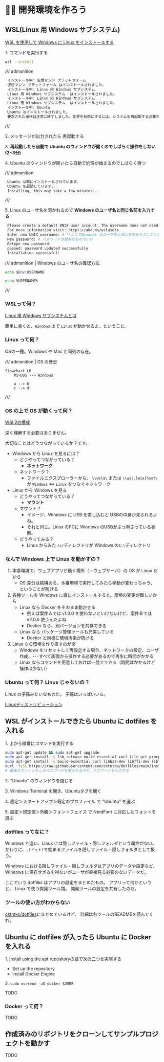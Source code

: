 # 🧑‍💻 開発環境を作ろう

## WSL(Linux 用 Windows サブシステム)

[WSL を使用して Windows に Linux をインストールする](https://learn.microsoft.com/ja-jp/windows/wsl/install)

1\. コマンドを実行する

```sh title="PowerShell(管理者モード)"
wsl --install
```

/// admonition

```sh title="🖨️ 出力結果"
 インストール中: 仮想マシン プラットフォーム
 仮想マシン プラットフォーム はインストールされました。
 インストール中: Linux 用 Windows サブシステム
 Linux 用 Windows サブシステム  はインストールされました。
 インストール中: Linux 用 Windows サブシステム
 Linux 用 Windows サブシステム  はインストールされました。
 インストール中: Ubuntu
 Ubuntu はインストールされました。
 要求された操作は正常に終了しました。変更を有効にするには、システムを再起動する必要があります。
```

///

2\. メッセージが出力されたら 再起動する

3\. **再起動したら自動で Ubuntu のウィンドウが開くのでしばらく操作をしない(2~3分)**

4\. Ubuntu のウィンドウが開いたら自動で処理が始まるのでしばらく待つ

/// admonition

```sh
 Ubuntu は既にインストールされています。
 Ubuntu を起動しています...
 Installing, this may take a few minutes...
```

///

5\. Linux のユーザ名を聞かれるので **Windows のユーザ名と同じ名前を入力する**

```sh
 Please create a default UNIX user account. The username does not need to match your Windows username.
 For more information visit: https://aka.ms/wslusers
 Enter new UNIX username: # **ここでWindows のユーザ名と同じ名前を入力してください**
 New password: # パスワードは簡単なものでいい
 Retype new password:
 passwd: password updated successfully
 Installation successful!
```

/// admonition | Windows のユーザ名の確認方法

```sh title="PowerShell"
echo $Env:USERNAME
```

```sh title="コマンド プロンプト"
echo %USERNAME%
```

///

### WSLって何？

[Linux 用 Windows サブシステムとは](https://learn.microsoft.com/ja-jp/windows/wsl/about)

簡単に書くと、`Windows` 上で `Linux` が動かせるよ、ということ。

### Linux って何？

OSの一種。Windows や Mac と同列の存在。

/// admonition | OS の歴史

```mermaid
flowchart LR
    MS-DOS --> Windows

    a --> b
    c --> d
```

///

### OS の上で OS が動くって何？

[WSL2の構成](https://qiita.com/na-777/items/7ead86b723c683346eba#wsl2%E3%81%AE%E6%A7%8B%E6%88%90)

深く理解する必要はありません。

大切なことはどうつながっているか？です。

- Windows から Linux を見るには？
  - どうやってつながっている？
    - **ネットワーク**
  - ネットワーク？
    - ファイルエクスプローラーから、 `\\wsl$\` または `\\wsl.localhost\` が `Windows` <=> `Linux` をつなぐネットワーク
- Linux から Windows を見る
  - どうやってつながっている？
    - **マウント**
  - マウント？
    - イメージ、Windows に USB を差し込むと USBの中身が見られるよね。
    - それと同じ。Linux のPCに Windows のUSBがぶっ刺さっている状態。
  - どうやってみる？
    - Linux からみた `/c/`ディレクトリが Windows の`C:\`ディレクトリ

### なんで Windows 上で Linux を動かすの？

1. 本番環境で、ウェブアプリが動く場所（＝ウェブサーバ）の OS が Linux だから
   - OS 差分は結構ある。本番環境で実行してみたら挙動が変わっちゃう、ということが防げる
2. 各種ツールを Windows に直にインストールすると、環境の変更が難しいから
   - Linux なら Docker をそのまま動かせる
     - 例えば案件Ａでは v1.0.0 を使わないといけないけど、案件Ｂでは v2.0.0 使うんだよね
     - Docker なら、別バージョンを共存できる
   - Linux なら パッケージ管理ツールも充実している
     - Docker と同様に環境汚染が防げる
3. Linux なら環境を作り直すのが楽
   - Windows をリセットして再設定する場合、ネットワークの設定、ユーザ作成、･･･すべて画面から操作する必要があるので再生に時間がかかる
   - Linux ならコマンドを用意しておけば一発でできる（時間はかかるけど操作は少ない）

### Ubuntu って何？ Linux じゃないの？

Linux の子孫みたいなものだ。
子孫はいっぱいいる。

[Linuxディストリビューション](https://ja.wikipedia.org/wiki/Linux%E3%83%87%E3%82%A3%E3%82%B9%E3%83%88%E3%83%AA%E3%83%93%E3%83%A5%E3%83%BC%E3%82%B7%E3%83%A7%E3%83%B3)

## WSL がインストールできたら Ubuntu に dotfiles を入れる

1\. 上から順番にコマンドを実行する

```bash title="Ubuntu"
sudo apt-get update && sudo apt-get upgrade
sudo apt-get install -y lsb-release build-essential curl file git procps curl git vim wget zsh
sudo apt-get install -y build-essential curl libbz2-dev libffi-dev liblzma-dev libncursesw5-dev libreadline-dev libsqlite3-dev libssl-dev libxml2-dev libxmlsec1-dev llvm make tk-dev wget xz-utils zlib1g-dev
curl -fsSL https://raw.githubusercontent.com/oktntko/dotfiles/main/install.zsh | zsh
# 最後までいくとたしかパスワードを聞かれるので、パスワードを入力する
```

2\. "Ubuntu" のウィンドウを閉じる

3\. Windows Terminal を開き、Ubuntuタブを開く

4\. 設定＞スタートアップ＞既定のプロファイル で "Ubuntu" を選ぶ

5\. 設定＞規定値＞外観＞フォントフェイス で NerdFont に対応したフォントを選ぶ

### dotfiles ってなに？

Windows と違い、Linux には隠しファイル・隠しフォルダという属性がない。
かわりに、`.(ドット)`で始まるファイルを隠しファイル・隠しフォルダとして扱う。

Windows における隠しファイル・隠しフォルダはアプリのデータや設定など、
Windows に保存せざるを得ないがユーザが直接見る必要のないデータだ。

ここでいう dotfiles はアプリの設定をまとめたもの。
アプリって何かというと、 Linux で使う開発ツール類。
開発ツールの設定を共有したのだ。

### ツールの使い方がわからない

[oktntko/dotfiles](https://github.com/oktntko/dotfiles)にまとめているけど、
詳細は各ツールのREADMEを読んでくれ。

## Ubuntu に dotfiles が入ったら Ubuntu に Docker を入れる

1\. [Install using the apt repository](https://docs.docker.com/engine/install/ubuntu/#install-using-the-repository)の章で次の二つを実施する

- Set up the repository
- Install Docker Engine

2\. `sudo usermod -aG docker $USER`

TODO

### Docker って何？

TODO

## 作成済みのリポジトリをクローンしてサンプルプロジェクトを動かす

TODO
